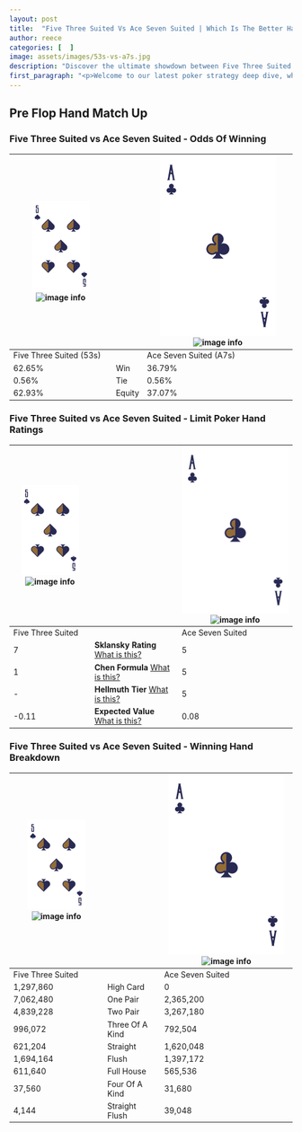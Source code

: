 ```yaml
---
layout: post
title:  "Five Three Suited Vs Ace Seven Suited | Which Is The Better Hand In Poker? A Complete Guide"
author: reece
categories: [  ]
image: assets/images/53s-vs-a7s.jpg
description: "Discover the ultimate showdown between Five Three Suited and Ace Seven Suited in poker! Uncover the odds, strategies, and scenarios where one hand triumphs over the other. Get ready to up your poker game with this thrilling analysis."
first_paragraph: "<p>Welcome to our latest poker strategy deep dive, where we're pitting two distinct hands against each other in a high-stakes showdown: Five Three Suited vs Ace Seven Suited.</p><p>In the dynamic world of poker, every decision counts, and knowing which hand holds the upper hand is key to your success at the table.</p><p>In this article, we'll dissect these two hands, explore the scenarios where one dominates the other, and equip you with the knowledge to make strategic choices that can tip the odds in your favor.</p><p>Get ready to unravel the intriguing dynamics of these poker hands and elevate your game to new heights.</p>"
---
```




[comment]: # (sp0)

## Pre Flop Hand Match Up

<div class="table hand-ratings" markdown="1"> 



### Five Three Suited vs Ace Seven Suited - Odds Of Winning


    
| ![image info](assets/images/hand1/5.png) ![image info](assets/images/hand1/3s.png) |  | ![image info](assets/images/hand2/A.png) ![image info](assets/images/hand2/7s.png) |
| -------- | -------- | -------- |
| Five Three Suited (53s) |  | Ace Seven Suited (A7s) |
| 62.65% | Win | 36.79% |
| 0.56% | Tie | 0.56% |
| 62.93% | Equity | 37.07% |




[comment]: # (sp1)



### Five Three Suited vs Ace Seven Suited - Limit Poker Hand Ratings


    
| ![image info](assets/images/hand1/5.png) ![image info](assets/images/hand1/3s.png) |  | ![image info](assets/images/hand2/A.png) ![image info](assets/images/hand2/7s.png) |
| -------- | -------- | -------- |
| Five Three Suited |  | Ace Seven Suited |
| 7 | **Sklansky Rating** [What is this?](/sklansky-rating-explained) | 5 |
| 1 | **Chen Formula** [What is this?](/chen-formula-explained) | 5 |
| - | **Hellmuth Tier** [What is this?](/Hellmuth-tier-explained) | 5 |
| -0.11 | **Expected Value** [What is this?](/expected-value-explained) | 0.08 |




[comment]: # (sp2)



### Five Three Suited vs Ace Seven Suited - Winning Hand Breakdown


    
| ![image info](assets/images/hand1/5.png) ![image info](assets/images/hand1/3s.png) |  | ![image info](assets/images/hand2/A.png) ![image info](assets/images/hand2/7s.png) |
| -------- | -------- | -------- |
| Five Three Suited |  | Ace Seven Suited |
| 1,297,860 | High Card | 0 |
| 7,062,480 | One Pair | 2,365,200 |
| 4,839,228 | Two Pair | 3,267,180 |
| 996,072 | Three Of A Kind | 792,504 |
| 621,204 | Straight | 1,620,048 |
| 1,694,164 | Flush | 1,397,172 |
| 611,640 | Full House | 565,536 |
| 37,560 | Four Of A Kind | 31,680 |
| 4,144 | Straight Flush | 39,048 |




[comment]: # (sp3)



</div>

[comment]: # (sp4)



[comment]: # (sp5)

